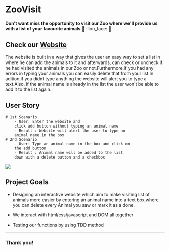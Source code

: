 

# ZooVisit

**Don't want miss the opportunity to visit our Zoo where we'll provide us with a list of your favourite animals** :rabbit: :lion_face: :eagle: 
<!--  -->
 Check our [Website](https://webahead5.github.io/ZooVisit/)
---
The website is built in a way that gives the user an easy way to set a list in where he can add the animals to it and afterwards, can check or uncheck if he had visited the animals in our Zoo or not.Furthermore,if you had any errors in typing your animals you can easily delete that from your list.In adition,if you didnt type anything the website will alert you to type a text.Also, if the animal name is already in the list the user won't be able to add it to the list again.

## User Story

```gherkin=
# 1st Scenario 
    - User: Enter the website and 
    click add button without typing an animal name
    - Result : Website will alert the user to type an
    animal name in the box
# 2nd Scenario 
    - User: Type an animal name in the box and click on
    the add button
    - Result : Animal name will be added to the list
    down with a delete button and a checkbox
```


![](https://i.imgur.com/2wWKmCI.jpg)


## Project Goals

* Designing an interactive website which aim to make visiting list of animals more easier by entering an animal name into a text box,where you can delete every Animal you saw or  mark it as a done. 

* We interact with html/css/javascript and DOM all together

* Testing our functions by using TDD method


---

### Thank you! 


